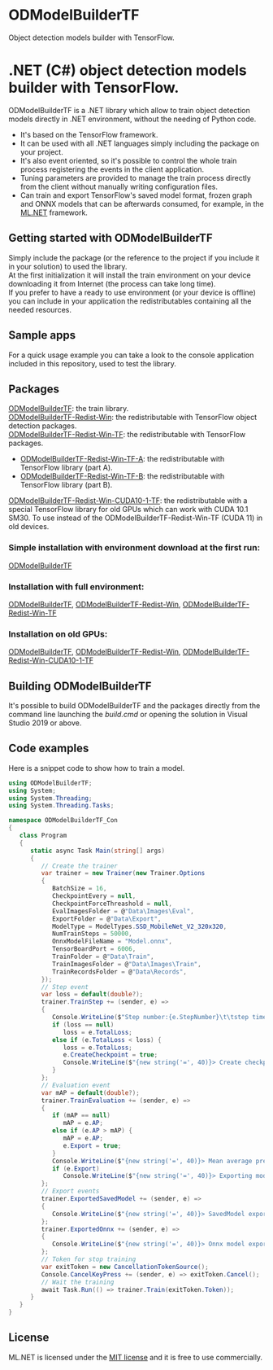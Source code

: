 
# ODModelBuilderTF
Object detection models builder with TensorFlow.

# .NET (C#) object detection models builder with TensorFlow.

ODModelBuilderTF is a .NET library which allow to train object detection models directly in .NET environment, without the needing of Python code.<BR>
* It's based on the TensorFlow framework.<BR>
* It can be used with all .NET languages simply including the package on your project.<BR>
* It's also event oriented, so it's possible to control the whole train process registering the events in the client application.<BR>
* Tuning parameters are provided to manage the train process directly from the client without manually writing configuration files.<BR>
* Can train and export TensorFlow's saved model format, frozen graph and ONNX models that can be afterwards consumed, for example, in the [ML.NET](https://dotnet.microsoft.com/apps/machinelearning-ai/ml-dotnet) framework.

## Getting started with ODModelBuilderTF

Simply include the package (or the reference to the project if you include it in your solution) to used the library.<BR>
At the first initialization it will install the train environment on your device downloading it from Internet (the process can take long time).<BR>
If you prefer to have a ready to use environment (or your device is offline) you can include in your application the redistributables containing all the needed resources.

## Sample apps

For a quick usage example you can take a look to the console application included in this repository, used to test the library.

## Packages
[ODModelBuilderTF](https://www.nuget.org/packages/ODModelBuilderTF): the train library.<BR>
[ODModelBuilderTF-Redist-Win](https://www.nuget.org/packages/ODModelBuilderTF-Redist-Win): the redistributable with TensorFlow object detection packages.<BR>
[ODModelBuilderTF-Redist-Win-TF](https://www.nuget.org/packages/ODModelBuilderTF-Redist-Win-TF): the redistributable with TensorFlow packages.
* [ODModelBuilderTF-Redist-Win-TF-A](https://www.nuget.org/packages/ODModelBuilderTF-Redist-Win-TF-A): the redistributable with TensorFlow library (part A).<BR>
* [ODModelBuilderTF-Redist-Win-TF-B](https://www.nuget.org/packages/ODModelBuilderTF-Redist-Win-TF-B): the redistributable with TensorFlow library (part B).<BR>

[ ODModelBuilderTF-Redist-Win-CUDA10-1-TF](https://www.nuget.org/packages/ODModelBuilderTF-Redist-Win-CUDA10-1-TF): the redistributable with a special TensorFlow library for old GPUs which can work with CUDA 10.1 SM30. To use instead of the ODModelBuilderTF-Redist-Win-TF (CUDA 11) in old devices.<BR>

### Simple installation with environment download at the first run:
[ODModelBuilderTF](https://www.nuget.org/packages/ODModelBuilderTF)
### Installation with full environment:
[ODModelBuilderTF](https://www.nuget.org/packages/ODModelBuilderTF),
[ODModelBuilderTF-Redist-Win](https://www.nuget.org/packages/ODModelBuilderTF-Redist-Win),
[ODModelBuilderTF-Redist-Win-TF](https://www.nuget.org/packages/ODModelBuilderTF-Redist-Win-TF)
### Installation on old GPUs:
[ODModelBuilderTF](https://www.nuget.org/packages/ODModelBuilderTF),
[ODModelBuilderTF-Redist-Win](https://www.nuget.org/packages/ODModelBuilderTF-Redist-Win),
[ ODModelBuilderTF-Redist-Win-CUDA10-1-TF](https://www.nuget.org/packages/ODModelBuilderTF-Redist-Win-CUDA10-1-TF)

## Building ODModelBuilderTF

It's possible to build ODModelBuilderTF and the packages directly from the command line launching the *build.cmd* or opening the solution in Visual Studio 2019 or above.

## Code examples

Here is a snippet code to show how to train a model.

```C#
using ODModelBuilderTF;
using System;
using System.Threading;
using System.Threading.Tasks;

namespace ODModelBuilderTF_Con
{
   class Program
   {
      static async Task Main(string[] args)
      {
         // Create the trainer
         var trainer = new Trainer(new Trainer.Options
         {
            BatchSize = 16,
            CheckpointEvery = null,
            CheckpointForceThreashold = null,
            EvalImagesFolder = @"Data\Images\Eval",
            ExportFolder = @"Data\Export",
            ModelType = ModelTypes.SSD_MobileNet_V2_320x320,
            NumTrainSteps = 50000,
            OnnxModelFileName = "Model.onnx",
            TensorBoardPort = 6006,
            TrainFolder = @"Data\Train",
            TrainImagesFolder = @"Data\Images\Train",
            TrainRecordsFolder = @"Data\Records",
         });
         // Step event
         var loss = default(double?);
         trainer.TrainStep += (sender, e) =>
         {
            Console.WriteLine($"Step number:{e.StepNumber}\t\tstep time: {e.StepTime:N3} secs\t\ttotal loss:{e.TotalLoss:N3}");
            if (loss == null)
               loss = e.TotalLoss;
            else if (e.TotalLoss < loss) {
               loss = e.TotalLoss;
               e.CreateCheckpoint = true;
               Console.WriteLine($"{new string('=', 40)}> Create checkpoint with total loss {e.TotalLoss}");
            }
         };
         // Evaluation event
         var mAP = default(double?);
         trainer.TrainEvaluation += (sender, e) =>
         {
            if (mAP == null)
               mAP = e.AP;
            else if (e.AP > mAP) {
               mAP = e.AP;
               e.Export = true;
            }
            Console.WriteLine($"{new string('=', 40)}> Mean average precision {e.AP}");
            if (e.Export)
               Console.WriteLine($"{new string('=', 40)}> Exporting model...");
         };
         // Export events
         trainer.ExportedSavedModel += (sender, e) =>
         {
            Console.WriteLine($"{new string('=', 40)}> SavedModel exported");
         };
         trainer.ExportedOnnx += (sender, e) =>
         {
            Console.WriteLine($"{new string('=', 40)}> Onnx model exported");
         };
         // Token for stop training
         var exitToken = new CancellationTokenSource();
         Console.CancelKeyPress += (sender, e) => exitToken.Cancel();
         // Wait the training
         await Task.Run(() => trainer.Train(exitToken.Token));
      }
   }
}
```

## License

ML.NET is licensed under the [MIT license](LICENSE) and it is free to use commercially.
